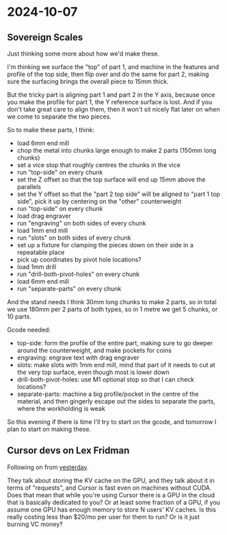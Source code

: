 # 2024-10-07

## Sovereign Scales

Just thinking some more about how we'd make these.

I'm thinking we surface the "top" of part 1, and machine in the features and profile of the top side,
then flip over and do the same for part 2, making sure the surfacing brings the overall piece to 15mm thick.

But the tricky part is aligning part 1 and part 2 in the Y axis, because once you make the profile for part 1,
the Y reference surface is lost. And if you don't take great care to align them, then it won't sit nicely
flat later on when we come to separate the two pieces.

So to make these parts, I think:

 * load 6mm end mill
 * chop the metal into chunks large enough to make 2 parts (150mm long chunks)
 * set a vice stop that roughly centres the chunks in the vice
 * run "top-side" on every chunk
 * set the Z offset so that the top surface will end up 15mm above the parallels
 * set the Y offset so that the "part 2 top side" will be aligned to "part 1 top side", pick it up by centering on the "other" counterweight
 * run "top-side" on every chunk
 * load drag engraver
 * run "engraving" on both sides of every chunk
 * load 1mm end mill
 * run "slots" on both sides of every chunk
 * set up a fixture for clamping the pieces down on their side in a repeatable place
 * pick up coordinates by pivot hole locations?
 * load 1mm drill
 * run "drill-both-pivot-holes" on every chunk
 * load 6mm end mill
 * run "separate-parts" on every chunk

And the stand needs I think 30mm long chunks to make 2 parts, so in total we use 180mm per 2 parts
of both types, so in 1 metre we get 5 chunks, or 10 parts.

Gcode needed:

 * top-side: form the profile of the entire part, making sure to go deeper around the counterweight, and make pockets for coins
 * engraving: engrave text with drag engraver
 * slots: make slots with 1mm end mill, mind that part of it needs to cut at the very top surface, even though most is lower down
 * drill-both-pivot-holes: use M1 optional stop so that I can check locations?
 * separate-parts: machine a big profile/pocket in the centre of the material, and then gingerly escape out the sides to separate the parts, where the workholding is weak

So this evening if there is time I'll try to start on the gcode, and tomorrow I plan to start on making these.

## Cursor devs on Lex Fridman

Following on from [yesterday](20241006.md).

They talk about storing the KV cache on the GPU, and they talk about it in terms of "requests", and Cursor is fast
even on machines without CUDA. Does that mean that while you're using Cursor there is a GPU in the cloud that is basically
dedicated to you? Or at least some fraction of a GPU, if you assume one GPU has enough memory to store N users' KV caches.
Is this really costing less than $20/mo per user for them to run? Or is it just burning VC money?
